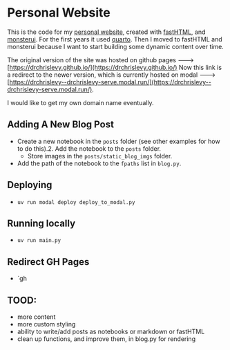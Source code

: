 # Personal Website

This is the code for my [personal website](https://drchrislevy--drchrislevy-serve.modal.run/), created with [fastHTML](https://docs.fastht.ml/), and
[monsterui](https://monsterui.answer.ai/). For the first years it used [quarto](https://quarto.org/). Then I moved to fastHTML and monsterui
because I want to start building some dynamic content over time.

The original version of the site was hosted on github pages ---> [https://drchrislevy.github.io/](https://drchrislevy.github.io/)
Now this link is a redirect to the newer version, which is currently hosted on modal ---> [https://drchrislevy--drchrislevy-serve.modal.run/](https://drchrislevy--drchrislevy-serve.modal.run/).

I would like to get my own domain name eventually.

## Adding A New Blog Post

- Create a new notebook in the `posts` folder (see other examples for how to do this).2. Add the notebook to the `posts` folder.
    - Store images in the `posts/static_blog_imgs` folder.
- Add the path of the notebook to the `fpaths` list in `blog.py`.


## Deploying

- `uv run modal deploy deploy_to_modal.py`

## Running locally

- `uv run main.py`

## Redirect GH Pages
- `gh

## TOOD:

- more content
- more custom styling
- ability to write/add posts as notebooks or markdown or fastHTML
- clean up functions, and improve them, in blog.py for rendering

## 